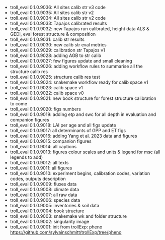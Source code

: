 -   troll_eval 0.1.0.9036: All sites calib str v3 code
-   troll_eval 0.1.0.9035: All sites calib str v2
-   troll_eval 0.1.0.9034: All sites calib str v2 code
-   troll_eval 0.1.0.9033: Tapajos calibrated results
-   troll_eval 0.1.0.9032: new Tapajos run calibrated, height data ALS & GEDI, eval forest structure & composition
-   troll_eval 0.1.0.9031: calib str results
-   troll_eval 0.1.0.9030: new calib str eval metrics
-   troll_eval 0.1.0.9029: calibration str Tapajos v1
-   troll_eval 0.1.0.9028: adding AGB to str calib
-   troll_eval 0.1.0.9027: few figures update and small cleaning
-   troll_eval 0.1.0.9026: adding workflow rules to summarise all the structure calib res
-   troll_eval 0.1.0.9025: structure calib res test
-   troll_eval 0.1.0.9024: snakemake workflow ready for calib space v1
-   troll_eval 0.1.0.9023: calib space v1
-   troll_eval 0.1.0.9022: calib space v0
-   troll_eval 0.1.0.9021: new book structure for forest structure calibration to come
-   troll_eval 0.1.0.9020: figs numbers
-   troll_eval 0.1.0.9019: adding etp and swc for all depth in evaluation and companion figures
-   troll_eval 0.1.0.9018: LAI per age and all figs update
-   troll_eval 0.1.0.9017: all determinants of GPP and ET figs
-   troll_eval 0.1.0.9016: adding Yang et al. 2023 data and figures
-   troll_eval 0.1.0.9015: companion figures
-   troll_eval 0.1.0.9014: all captions
-   troll_eval 0.1.0.9013: figures colour scales and units & legend for msc (all legends to add)
-   troll_eval 0.1.0.9012: all texts
-   troll_eval 0.1.0.9011: all figures
-   troll_eval 0.1.0.9010: experiment begins, calibration codes, variation codes, outputs description
-   troll_eval 0.1.0.9009: fluxes data
-   troll_eval 0.1.0.9008: climate data
-   troll_eval 0.1.0.9007: all raw data
-   troll_eval 0.1.0.9006: species data
-   troll_eval 0.1.0.9005: inventories & soil data
-   troll_eval 0.1.0.9004: book structure
-   troll_eval 0.1.0.9003: snakemake wk and folder structure
-   troll_eval 0.1.0.9002: singularity image
-   troll_eval 0.1.0.9001: init from trollExp: pheno <https://github.com/sylvainschmitt/trollExp/tree/pheno>
